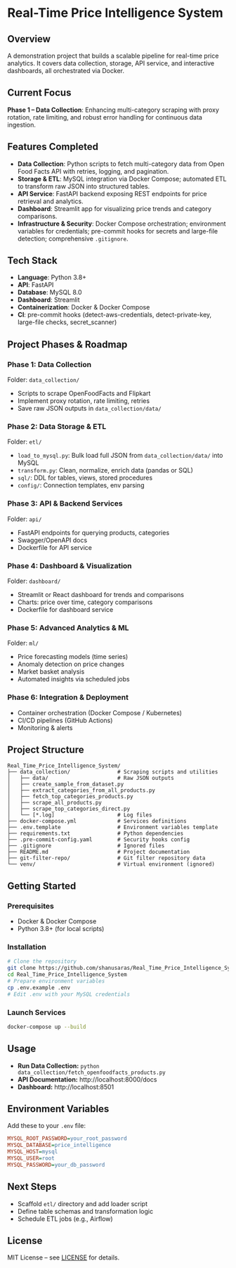 # Real-Time Price Intelligence System

## Overview
A demonstration project that builds a scalable pipeline for real-time price analytics. It covers data collection, storage, API service, and interactive dashboards, all orchestrated via Docker.

## Current Focus
**Phase 1 – Data Collection**: Enhancing multi-category scraping with proxy rotation, rate limiting, and robust error handling for continuous data ingestion.

## Features Completed
- **Data Collection**: Python scripts to fetch multi-category data from Open Food Facts API with retries, logging, and pagination.
- **Storage & ETL**: MySQL integration via Docker Compose; automated ETL to transform raw JSON into structured tables.
- **API Service**: FastAPI backend exposing REST endpoints for price retrieval and analytics.
- **Dashboard**: Streamlit app for visualizing price trends and category comparisons.
- **Infrastructure & Security**: Docker Compose orchestration; environment variables for credentials; pre-commit hooks for secrets and large-file detection; comprehensive `.gitignore`.

## Tech Stack
- **Language**: Python 3.8+
- **API**: FastAPI
- **Database**: MySQL 8.0
- **Dashboard**: Streamlit
- **Containerization**: Docker & Docker Compose
- **CI**: pre-commit hooks (detect-aws-credentials, detect-private-key, large-file checks, secret_scanner)

## Project Phases & Roadmap

### Phase 1: Data Collection
Folder: `data_collection/`
- Scripts to scrape OpenFoodFacts and Flipkart
- Implement proxy rotation, rate limiting, retries
- Save raw JSON outputs in `data_collection/data/`

### Phase 2: Data Storage & ETL
Folder: `etl/`
- `load_to_mysql.py`: Bulk load full JSON from `data_collection/data/` into MySQL
- `transform.py`: Clean, normalize, enrich data (pandas or SQL)
- `sql/`: DDL for tables, views, stored procedures
- `config/`: Connection templates, env parsing

### Phase 3: API & Backend Services
Folder: `api/`
- FastAPI endpoints for querying products, categories
- Swagger/OpenAPI docs
- Dockerfile for API service

### Phase 4: Dashboard & Visualization
Folder: `dashboard/`
- Streamlit or React dashboard for trends and comparisons
- Charts: price over time, category comparisons
- Dockerfile for dashboard service

### Phase 5: Advanced Analytics & ML
Folder: `ml/`
- Price forecasting models (time series)
- Anomaly detection on price changes
- Market basket analysis
- Automated insights via scheduled jobs

### Phase 6: Integration & Deployment
- Container orchestration (Docker Compose / Kubernetes)
- CI/CD pipelines (GitHub Actions)
- Monitoring & alerts

## Project Structure
```plaintext
Real_Time_Price_Intelligence_System/
├── data_collection/               # Scraping scripts and utilities
│   ├── data/                      # Raw JSON outputs
│   ├── create_sample_from_dataset.py
│   ├── extract_categories_from_all_products.py
│   ├── fetch_top_categories_products.py
│   ├── scrape_all_products.py
│   ├── scrape_top_categories_direct.py
│   └── [*.log]                    # Log files
├── docker-compose.yml             # Services definitions
├── .env.template                  # Environment variables template
├── requirements.txt               # Python dependencies
├── .pre-commit-config.yaml        # Security hooks config
├── .gitignore                     # Ignored files
├── README.md                      # Project documentation
├── git-filter-repo/               # Git filter repository data
└── venv/                          # Virtual environment (ignored)
```

## Getting Started
### Prerequisites
- Docker & Docker Compose
- Python 3.8+ (for local scripts)

### Installation
```bash
# Clone the repository
git clone https://github.com/shanusaras/Real_Time_Price_Intelligence_System.git
cd Real_Time_Price_Intelligence_System
# Prepare environment variables
cp .env.example .env
# Edit .env with your MySQL credentials
```

### Launch Services
```bash
docker-compose up --build
```

## Usage
- **Run Data Collection:** `python data_collection/fetch_openfoodfacts_products.py`
- **API Documentation:** http://localhost:8000/docs
- **Dashboard:** http://localhost:8501

## Environment Variables
Add these to your `.env` file:
```ini
MYSQL_ROOT_PASSWORD=your_root_password
MYSQL_DATABASE=price_intelligence
MYSQL_HOST=mysql
MYSQL_USER=root
MYSQL_PASSWORD=your_db_password
```

## Next Steps
- Scaffold `etl/` directory and add loader script
- Define table schemas and transformation logic
- Schedule ETL jobs (e.g., Airflow)

## License
MIT License – see [LICENSE](LICENSE) for details.